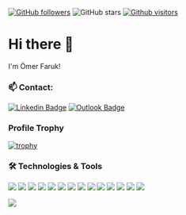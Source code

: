 [![GitHub followers](https://img.shields.io/github/followers/ofarukkutluay?style=social)](https://github.com/ofarukkutluay?tab=followers)
![GitHub stars](https://img.shields.io/github/stars/ofarukkutluay?style=social)
[![Github visitors](https://visitor-badge.glitch.me/badge?page_id=ofarukkutluay.visitor-badge)](https://gitHub.com/ofarukkutluay/StrapDown.js/stargazers/)


# Hi there 👋
I'm Ömer Faruk!

### :mailbox: Contact:

[![Linkedin Badge](https://img.shields.io/badge/-LinkedIn-blue?style=flat-square&logo=Linkedin&logoColor=white&link=https://www.linkedin.com/in/ofarukkutluay/)](https://www.linkedin.com/in/ofarukkutluay/) [![Outlook Badge](https://img.shields.io/badge/email--000?style=social&logo=microsoft-outlook&logoColor=0078d4&link=mailto:ofarukkutluay@outlook.com)](mailto:ofarukkutluay@outlook.com)

### Profile Trophy

[![trophy](https://github-profile-trophy.vercel.app/?username=ofarukkutluay&theme=onedark)](https://github.com/ryo-ma/github-profile-trophy)

  
### 🛠 Technologies & Tools 

<img src="https://img.shields.io/badge/C%23-black?style=for-the-badge&logo=c-sharp&logoColor=white"></img>
<img src="https://img.shields.io/badge/.NET-black?style=for-the-badge&logo=.net&logoColor=white"></img>
<img src="https://img.shields.io/badge/Java-black?style=for-the-badge&logo=java&logoColor=white"></img>
<img src="https://img.shields.io/badge/Spring-black?style=for-the-badge&logo=spring&logoColor=white"></img>
<img src="https://img.shields.io/badge/Angular-black?style=for-the-badge&logo=angular&logoColor=white"></img>
<img src="https://img.shields.io/badge/Microsoft_SQL_Server-black?style=for-the-badge&logo=microsoft-sql-server&logoColor=white"></img>
<img src="https://img.shields.io/badge/HTML5-black?style=for-the-badge&logo=html5&logoColor=white"></img>
<img src="https://img.shields.io/badge/CSS3-black?style=for-the-badge&logo=css3&logoColor=white"></img>
<img src="https://img.shields.io/badge/JavaScript-black?style=for-the-badge&logo=javascript&logoColor=F7DF1E"></img>
<img src="https://img.shields.io/badge/TypeScript-black?style=for-the-badge&logo=typescript&logoColor=white"></img>
<img src="https://img.shields.io/badge/Bootstrap-black?style=for-the-badge&logo=bootstrap&logoColor=white"></img>
<img src="https://img.shields.io/badge/jQuery-black?style=for-the-badge&logo=jquery&logoColor=white"></img>
<img src="https://img.shields.io/badge/React-black?style=for-the-badge&logo=react&logoColor=61DAFB"></img>
<img src="https://img.shields.io/badge/GitHub-black?style=for-the-badge&logo=github&logoColor=white"></img>



  <p>
  <img src="https://github-readme-stats.vercel.app/api/top-langs/?username=ofarukkutluay&layout=compact&show_icons=true&theme=light">
  </p>

</p>
